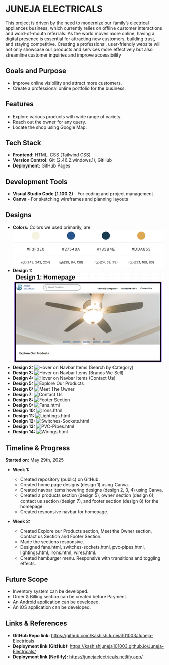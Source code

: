 # JUNEJA ELECTRICALS
This project is driven by the need to modernize our family’s electrical appliances business, which currently relies on offline customer interactions and word-of-mouth referrals. As the world moves more online, having a digital presence is essential for attracting new customers, building trust, and staying competitive. Creating a professional, user-friendly website will not only showcase our products and services more effectively but also streamline customer inquiries and improve accessibility

## Goals and Purpose
- Improve online visibility and attract more customers.
- Create a professional online portfolio for the business.

## Features
- Explore various products with wide range of variety.
- Reach out the owner for any query.
- Locate the shop using Google Map.

## Tech Stack
- **Frontend:** HTML, CSS (Tailwind CSS)
- **Version Control:**  Git (2.46.2.windows.1), GitHub
- **Deployment:** GitHub Pages

## Development Tools
- **Visual Studio Code (1.100.2)** - For coding and project management
- **Canva** - For sketching wireframes and planning layouts

## Designs
- **Colors:** Colors we used primarily, are: ![Colors we used primarily](image-3.png)
- **Design 1:** ![HomePage](image.png)
- **Design 2:** ![Hover on Navbar Items (Search by Category)](https://github.com/user-attachments/assets/c84e4238-6584-447a-a603-94cfba08aa37)
- **Design 3:** ![Hover on Navbar Items (Brands We Sell)](https://github.com/user-attachments/assets/33611c91-da01-4a81-9390-e00da351ed96)
- **Design 4:** ![Hover on Navbar Items (Contact Us)](https://github.com/user-attachments/assets/6b6e8ad5-bce1-4a56-a665-a9ab3bc3f072)
- **Design 5:** ![Explore Our Products](https://github.com/user-attachments/assets/1ab94db5-e23a-44df-bcb6-abb764a48171)
- **Design 6:** ![Meet The Owner](https://github.com/user-attachments/assets/49acbe0e-8d2a-4ee0-92ac-e01894f583c6)
- **Design 7:** ![Contact Us](https://github.com/user-attachments/assets/adf2a93d-ee4f-4a9f-a967-b05dd51534c8)
- **Design 8:** ![Footer Section](https://github.com/user-attachments/assets/8acb4687-9029-4247-bb92-0fb4238bfe31)
- **Design 9:** ![Fans.html](https://github.com/user-attachments/assets/c1b2b71e-ec1f-432a-a632-60ef035f04b8)
- **Design 10:** ![Irons.html](https://github.com/user-attachments/assets/8e2fbd50-995e-41be-a9fb-9bbad5135472)
- **Design 11:** ![Lightings.html](https://github.com/user-attachments/assets/e4d0b8f4-f701-4bc5-9e4e-c0273699aba2)
- **Design 12:** ![Switches-Sockets.html](https://github.com/user-attachments/assets/968c30ff-d7e2-4a95-918c-809bead362b1)
- **Design 13:** ![PVC-Pipes.html](https://github.com/user-attachments/assets/549cce56-679a-469b-9bcf-ceea74b83edd)
- **Design 14:** ![Wirings.html](https://github.com/user-attachments/assets/fc7d06a8-37b8-43a3-b182-0e86f5fa0aab)

## Timeline & Progress
**Started on:** May 29th, 2025 
- **Week 1:**
    - Created repository (public) on GitHub.
    - Created home page designs (design 1) using Canva.
    - Created navbar items hovering designs (design 2, 3, 4) using Canva.
    - Created a products section (design 5), owner section (design 6), contact us section (design 7), and footer section (design 8) for the homepage.
    - Created responsive navbar for homepage.

- **Week 2:**
    - Created Explore our Products section, Meet the Owner section, Contact us Section and Footer Section.
    - Made the sections responsive.
    - Designed fans.html, switches-sockets.html, pvc-pipes.html, lightings.html, irons.html, wires.html.
    - Created hamburger menu. Responsive with transitions and toggling effects.

## Future Scope
- Inventory system can be developed.
- Order & Billing section can be created before Payment.
- An Android application can be developed.
- An iOS application can be developed.

## Links & References
- **GitHub Repo link:** https://github.com/KashishJuneja101003/Juneja-Electricals
- **Deployment link (GitHub):** https://kashishjuneja101003.github.io/Juneja-Electricals/
- **Deployment link (Netlify):** https://junejaelectricals.netlify.app/

